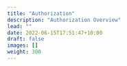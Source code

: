```yaml
---
title: "Authorization"
description: "Authorization Overview"
lead: ""
date: 2022-06-15T17:51:47+10:00
draft: false
images: []
weight: 300
---
```

